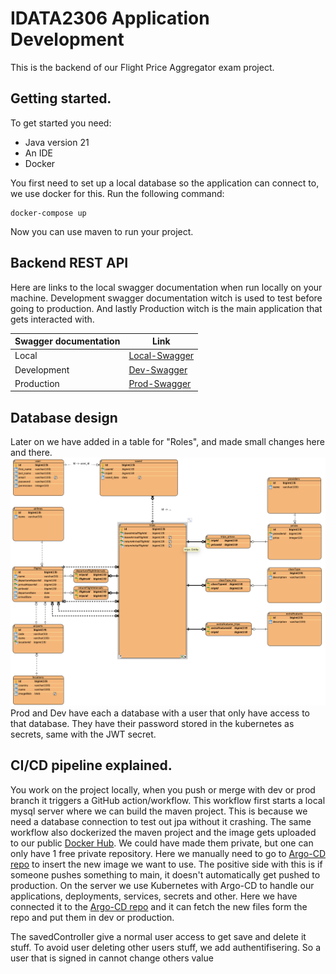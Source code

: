 # IDATA2306 Application Development
This is the backend of our Flight Price Aggregator exam project. 

## Getting started.
To get started you need:
* Java version 21
* An IDE
* Docker

You first need to set up a local database so the application can connect to, we use docker for this.
Run the following command:
```
docker-compose up
```
Now you can use maven to run your project.


## Backend REST API
Here are links to the local swagger documentation when run locally on your machine. Development swagger documentation witch is used to test 
before going to production. And lastly Production witch is the main application that gets interacted with.

| Swagger documentation | Link                                                                      |
|-----------------------|---------------------------------------------------------------------------|
| Local                 | [Local-Swagger](http://localhost:8080/swagger-ui/index.html#/)            |
| Development           | [Dev-Swagger](https://dev-api.flightfinder.space/swagger-ui/index.html#/) |
| Production            | [Prod-Swagger](https://api.flightfinder.space/swagger-ui/index.html#/)    |


## Database design
Later on we have added in a table for "Roles", and made small changes here and there.
![An image of out database schema drawn in Visual Paradigm](doc/DatabaseSchema.png "Image of our Database")
Prod and Dev have each a database with a user that only have access to that database. They have their password
stored in the kubernetes as secrets, same with the JWT secret.

## CI/CD pipeline explained.
You work on the project locally, when you push or merge with dev or prod branch it triggers a GitHub action/workflow.
This workflow first starts a local mysql server where we can build the maven project. This is because we need a database
connection to test out jpa without it crashing. The same workflow also dockerized the maven project and the image gets uploaded
to our public [Docker Hub](https://hub.docker.com/repositories/danielneset). We could have made them private, but one can only have
1 free private repository. Here we manually need to go to [Argo-CD repo](https://github.com/ADNTNU/argocd-config) to insert the new
image we want to use. The positive side with this is if someone pushes something to main, it doesn't automatically get pushed to 
production. On the server we use Kubernetes with Argo-CD to handle our applications, deployments, services, secrets and other. 
Here we have connected it to the [Argo-CD repo](https://github.com/ADNTNU/argocd-config) and it can fetch the new files form the
repo and put them in dev or production.

The savedController give a normal user access to get save and delete it stuff.
To avoid user deleting other users stuff, we add authentifisering. So a user
that is signed in cannot change others value
